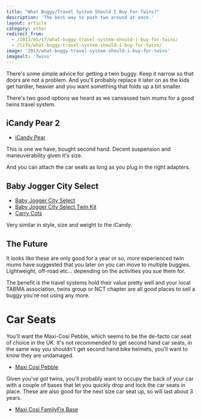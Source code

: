 ```yaml
---
title: "What Buggy/Travel System Should I Buy For Twins?"
description: 'The best way to push two around at once.'
layout: article
category: other
redirect_from:
  - /2013/05/17/what-buggy-travel-system-should-i-buy-for-twins/
  - /life/what-buggy-travel-system-should-i-buy-for-twins/
image: '2013/what-buggy-travel-system-should-i-buy-for-twins'
imagealt: 'Twins'
---
```


There's some simple advice for getting a twin buggy. Keep it narrow so that doors are not a problem. And you'll probably replace it later on as the kids get hardier, heavier and you want something that folds up a bit smaller.

There's two good options we heard as we canvassed twin mums for a good twins travel system.

## iCandy Pear 2

* [iCandy Pear](http://www.icandyworld.com/uk/en/products/pear_pushchair)

This is one we have, bought second hand. Decent suspension and maneuverability given it's size.

And you can attach the car seats as long as you plug in the right adapters.

## Baby Jogger City Select

* [Baby Jogger City Select](http://www.johnlewis.com/baby-jogger-city-select-pushchair-black/p231459517)
* [Baby Jogger City Select Twin Kit](http://www.johnlewis.com/baby-jogger-city-select-second-seat-kit-black/p231459518)
* [Carry Cots](http://www.johnlewis.com/baby-jogger-city-select-carrycot-kit-black/p231459516)

Very similar in style, size and weight to the iCandy.

## The Future

It looks like these are only good for a year or so, more experienced twin mums have suggested that you later on you can move to multiple buggies. Lightweight, off-road etc... depending on the activities you sue them for.

The benefit is the travel systems hold their value pretty well and your local TABMA association, twins group or NCT chapter are all good places to sell a buggy you're not using any more.

# Car Seats

You'll want the Maxi-Cosi Pebble, which seems to be the de-facto car seat of choice in the UK. It's not recommended to get second hand car seats, in the same way you shouldn't get second hand bike helmets, you'll want to know they are undamaged.

* [Maxi Cosi Pebble](http://www.amazon.co.uk/dp/B001ET6P7I/ref=nosim?tag=deepcalmcom)

Given you've got twins, you'll probably want to occupy the back of your car with a couple of bases that let you quickly drop and lock the car seats in place. These are also good for the next size car seat up, so will last about 3 years.

* [Maxi Cosi FamilyFix Base](http://www.amazon.co.uk/dp/B002YK51YE/ref=nosim?tag=deepcalmcom)
